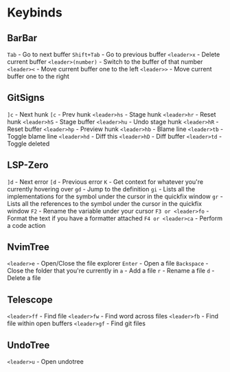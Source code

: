 # Keybinds

## BarBar
`Tab` - Go to next buffer
`Shift+Tab` - Go to previous buffer
`<leader>x` - Delete current buffer
`<leader>(number)` - Switch to the buffer of that number
`<leader><` - Move current buffer one to the left
`<leader>>` - Move current buffer one to the right

## GitSigns
`]c` - Next hunk
`[c` - Prev hunk
`<leader>hs` - Stage hunk
`<leader>hr` - Reset hunk
`<leader>hS` - Stage buffer
`<leader>hu` - Undo stage hunk
`<leader>hR` - Reset buffer
`<leader>hp` - Preview hunk
`<leader>hb` - Blame line
`<leader>tb` - Toggle blame line
`<leader>hd` - Diff this
`<leader>hD` - Diff buffer
`<leader>td` - Toggle deleted

## LSP-Zero
`]d` - Next error
`[d` - Previous error
`K` - Get context for whatever you're currently hovering over
`gd` - Jump to the definition
`gi` - Lists all the implementations for the symbol under the cursor in the quickfix window
`gr` - Lists all the references to the symbol under the cursor in the quickfix window
`F2` - Rename the variable under your cursor
`F3 or <leader>fo` - Format the text if you have a formatter attached
`F4 or <leader>ca` - Perform a code action

## NvimTree
`<leader>e` - Open/Close the file explorer
`Enter` - Open a file
`Backspace` - Close the folder that you're currently in
`a` - Add a file
`r` - Rename a file
`d` - Delete a file

## Telescope
`<leader>ff` - Find file
`<leader>fw` - Find word across files
`<leader>fb` - Find file within open buffers
`<leader>gf` - Find git files

## UndoTree
`<leader>u` - Open undotree

